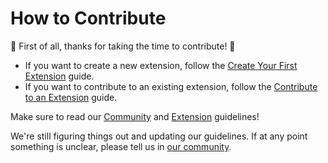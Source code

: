 # How to Contribute

🎉 First of all, thanks for taking the time to contribute! 🎉

- If you want to create a new extension, follow the [Create Your First Extension](https://developers.raycast.com/basics/create-your-first-extension) guide.
- If you want to contribute to an existing extension, follow the [Contribute to an Extension](https://developers.raycast.com/basics/contribute-to-an-extension) guide.

Make sure to read our [Community](https://manual.raycast.com/community-guidelines) and [Extension](https://manual.raycast.com/extensions) guidelines!

We're still figuring things out and updating our guidelines. If at any point something is unclear, please tell us in [our community](https://raycast.com/community).
